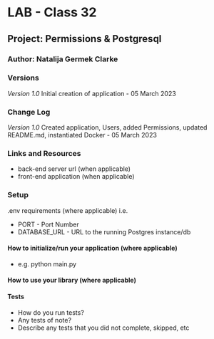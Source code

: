 # LAB - Class 32

## Project: Permissions & Postgresql

### Author: Natalija Germek Clarke

### Versions

*Version 1.0* Initial creation of application - 05 March 2023

### Change Log

*Version 1.0* Created application, Users, added Permissions, updated README.md, instantiated Docker - 05 March 2023

### Links and Resources

- back-end server url (when applicable)
- front-end application (when applicable)

### Setup

.env requirements (where applicable)
i.e.

- PORT - Port Number
- DATABASE_URL - URL to the running Postgres instance/db

#### How to initialize/run your application (where applicable)
- e.g. python main.py

#### How to use your library (where applicable)

#### Tests
- How do you run tests?
- Any tests of note?
- Describe any tests that you did not complete, skipped, etc